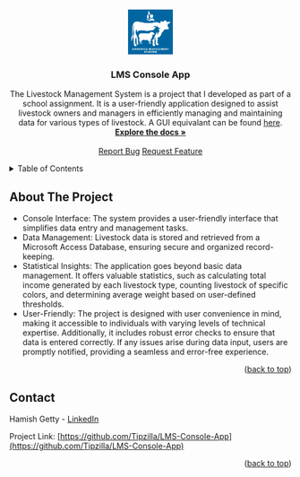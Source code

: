 <a name="readme-top"></a>

<!-- PROJECT LOGO -->
<br />
<div align="center">
  <a href="https://github.com/Tipzilla/LMS-Console-App">
    <img src="images/logo.png" alt="Logo" width="80" height="80">
  </a>

<h3 align="center">LMS Console App</h3>

  <p align="center">
    The Livestock Management System is a project that I developed as part of a school 
    assignment. It is a user-friendly application designed to assist livestock owners and 
    managers in efficiently managing and maintaining data for various types of livestock. A GUI equivalant can be found <a href="https://github.com/Tipzilla/LMS-GUI-App">here</a>.
    <br />
    <a href="https://github.com/Tipzilla/LMS-Console-App"><strong>Explore the docs »</strong></a>
    <br />
    <br />
    <a href="https://github.com/Tipzilla/LMS-Console-App/issues">Report Bug</a>
    <a href="https://github.com/Tipzilla/LMS-Console-App/issues">Request Feature</a>
  </p>
</div>



<!-- TABLE OF CONTENTS -->
<details>
  <summary>Table of Contents</summary>
  <ol>
    <li><a href="#about-the-project">About The Project</a></li>
    <li><a href="#contact">Contact</a></li>
  </ol>
</details>



<!-- ABOUT THE PROJECT -->
## About The Project

<ul>
  <li>Console Interface: The system provides a user-friendly interface that simplifies data entry and management tasks.</li>
  <li>Data Management: Livestock data is stored and retrieved from a Microsoft Access Database, ensuring secure and organized record-keeping.</li>
  <li>Statistical Insights: The application goes beyond basic data management. It offers valuable statistics, such as calculating total income 
      generated by each livestock type, counting livestock of specific colors, and determining average weight based on user-defined thresholds.</li>
  <li>User-Friendly: The project is designed with user convenience in mind, making it accessible to individuals with varying levels of technical expertise.
      Additionally, it includes robust error checks to ensure that data is entered correctly. If any issues arise during data input, users are promptly notified, providing a seamless and error-free experience.
  </li>
</ul>

<p align="right">(<a href="#readme-top">back to top</a>)</p>



<!-- CONTACT -->
## Contact

Hamish Getty - [LinkedIn](https://www.linkedin.com/in/hamish-getty-596894269/)

Project Link: [https://github.com/Tipzilla/LMS-Console-App](https://github.com/Tipzilla/LMS-Console-App)

<p align="right">(<a href="#readme-top">back to top</a>)</p>
